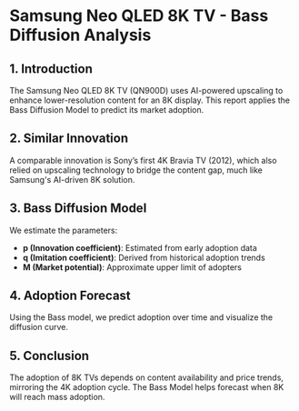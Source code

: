  
# Samsung Neo QLED 8K TV - Bass Diffusion Analysis  

## 1. Introduction  
The Samsung Neo QLED 8K TV (QN900D) uses AI-powered upscaling to enhance lower-resolution content for an 8K display. This report applies the Bass Diffusion Model to predict its market adoption.  

## 2. Similar Innovation  
A comparable innovation is Sony’s first 4K Bravia TV (2012), which also relied on upscaling technology to bridge the content gap, much like Samsung's AI-driven 8K solution.  

## 3. Bass Diffusion Model  
We estimate the parameters:  
- **p (Innovation coefficient)**: Estimated from early adoption data  
- **q (Imitation coefficient)**: Derived from historical adoption trends  
- **M (Market potential)**: Approximate upper limit of adopters  

## 4. Adoption Forecast  
Using the Bass model, we predict adoption over time and visualize the diffusion curve.  

## 5. Conclusion  
The adoption of 8K TVs depends on content availability and price trends, mirroring the 4K adoption cycle. The Bass Model helps forecast when 8K will reach mass adoption.  
